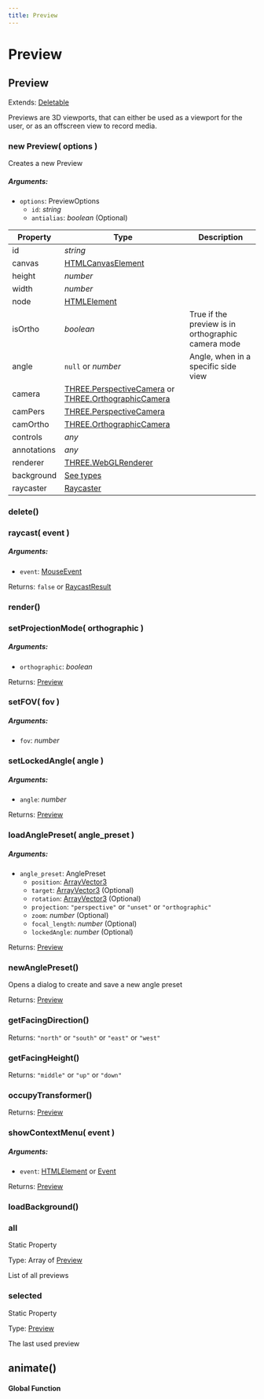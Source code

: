 ```yaml
---
title: Preview
---
```


# Preview
## Preview
Extends: [Deletable](misc#deletable)

Previews are 3D viewports, that can either be used as a viewport for the user, or as an offscreen view to record media.

### new Preview( options )
Creates a new Preview

##### Arguments:
* `options`: PreviewOptions
	* `id`: *string*
	* `antialias`: *boolean* (Optional)


| Property | Type | Description |
| -------- | ---- | ----------- |
| id | *string* |  |
| canvas | [HTMLCanvasElement](https://developer.mozilla.org/en-US/docs/Web/API/HTMLCanvasElement) |  |
| height | *number* |  |
| width | *number* |  |
| node | [HTMLElement](https://developer.mozilla.org/en-US/docs/Web/API/HTMLElement) |  |
| isOrtho | *boolean* | True if the preview is in orthographic camera mode |
| angle | `null` or *number* | Angle, when in a specific side view |
| camera | [THREE.PerspectiveCamera](https://threejs.org/docs/index.html#api/en/cameras/PerspectiveCamera) or [THREE.OrthographicCamera](https://threejs.org/docs/index.html#api/en/cameras/OrthographicCamera) |  |
| camPers | [THREE.PerspectiveCamera](https://threejs.org/docs/index.html#api/en/cameras/PerspectiveCamera) |  |
| camOrtho | [THREE.OrthographicCamera](https://threejs.org/docs/index.html#api/en/cameras/OrthographicCamera) |  |
| controls | *any* |  |
| annotations | *any* |  |
| renderer | [THREE.WebGLRenderer](https://threejs.org/docs/index.html#api/en/renderers/WebGLRenderer) |  |
| background | [See types](https://github.com/JannisX11/blockbench-types/blob/4306e32/types/preview.d.ts#L52) |  |
| raycaster | [Raycaster](#Raycaster) |  |

### delete()


### raycast( event )
##### Arguments:
* `event`: [MouseEvent](#MouseEvent)

Returns: `false` or [RaycastResult](https://github.com/JannisX11/blockbench-types/blob/4306e32/types/preview.d.ts#L17)

### render()


### setProjectionMode( orthographic )
##### Arguments:
* `orthographic`: *boolean*

Returns: [Preview](preview#preview-1)

### setFOV( fov )
##### Arguments:
* `fov`: *number*


### setLockedAngle( angle )
##### Arguments:
* `angle`: *number*

Returns: [Preview](preview#preview-1)

### loadAnglePreset( angle_preset )
##### Arguments:
* `angle_preset`: AnglePreset
	* `position`: [ArrayVector3](https://github.com/JannisX11/blockbench-types/blob/4306e32/types/outliner.d.ts#L3)
	* `target`: [ArrayVector3](https://github.com/JannisX11/blockbench-types/blob/4306e32/types/outliner.d.ts#L3) (Optional)
	* `rotation`: [ArrayVector3](https://github.com/JannisX11/blockbench-types/blob/4306e32/types/outliner.d.ts#L3) (Optional)
	* `projection`: `"perspective"` or `"unset"` or `"orthographic"`
	* `zoom`: *number* (Optional)
	* `focal_length`: *number* (Optional)
	* `lockedAngle`: *number* (Optional)

Returns: [Preview](preview#preview-1)

### newAnglePreset()
Opens a dialog to create and save a new angle preset


Returns: [Preview](preview#preview-1)

### getFacingDirection()

Returns: `"north"` or `"south"` or `"east"` or `"west"`

### getFacingHeight()

Returns: `"middle"` or `"up"` or `"down"`

### occupyTransformer()

Returns: [Preview](preview#preview-1)

### showContextMenu( event )
##### Arguments:
* `event`: [HTMLElement](https://developer.mozilla.org/en-US/docs/Web/API/HTMLElement) or [Event](https://developer.mozilla.org/en-US/docs/Web/API/Event)

Returns: [Preview](preview#preview-1)

### loadBackground()


### all
Static Property

Type: Array of [Preview](preview#preview-1)

List of all previews


### selected
Static Property

Type: [Preview](preview#preview-1)

The last used preview



## animate()
#### Global Function



